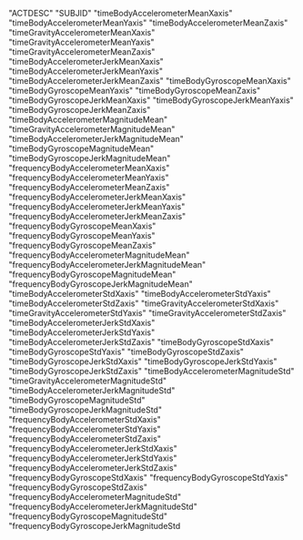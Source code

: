 "ACTDESC" "SUBJID" "timeBodyAccelerometerMeanXaxis" "timeBodyAccelerometerMeanYaxis" "timeBodyAccelerometerMeanZaxis" "timeGravityAccelerometerMeanXaxis" "timeGravityAccelerometerMeanYaxis" "timeGravityAccelerometerMeanZaxis" "timeBodyAccelerometerJerkMeanXaxis" "timeBodyAccelerometerJerkMeanYaxis" "timeBodyAccelerometerJerkMeanZaxis" "timeBodyGyroscopeMeanXaxis" "timeBodyGyroscopeMeanYaxis" "timeBodyGyroscopeMeanZaxis" "timeBodyGyroscopeJerkMeanXaxis" "timeBodyGyroscopeJerkMeanYaxis" "timeBodyGyroscopeJerkMeanZaxis" "timeBodyAccelerometerMagnitudeMean" "timeGravityAccelerometerMagnitudeMean" "timeBodyAccelerometerJerkMagnitudeMean" "timeBodyGyroscopeMagnitudeMean" "timeBodyGyroscopeJerkMagnitudeMean" "frequencyBodyAccelerometerMeanXaxis" "frequencyBodyAccelerometerMeanYaxis" "frequencyBodyAccelerometerMeanZaxis" "frequencyBodyAccelerometerJerkMeanXaxis" "frequencyBodyAccelerometerJerkMeanYaxis" "frequencyBodyAccelerometerJerkMeanZaxis" "frequencyBodyGyroscopeMeanXaxis" "frequencyBodyGyroscopeMeanYaxis" "frequencyBodyGyroscopeMeanZaxis" "frequencyBodyAccelerometerMagnitudeMean" "frequencyBodyAccelerometerJerkMagnitudeMean" "frequencyBodyGyroscopeMagnitudeMean" "frequencyBodyGyroscopeJerkMagnitudeMean" "timeBodyAccelerometerStdXaxis" "timeBodyAccelerometerStdYaxis" "timeBodyAccelerometerStdZaxis" "timeGravityAccelerometerStdXaxis" "timeGravityAccelerometerStdYaxis" "timeGravityAccelerometerStdZaxis" "timeBodyAccelerometerJerkStdXaxis" "timeBodyAccelerometerJerkStdYaxis" "timeBodyAccelerometerJerkStdZaxis" "timeBodyGyroscopeStdXaxis" "timeBodyGyroscopeStdYaxis" "timeBodyGyroscopeStdZaxis" "timeBodyGyroscopeJerkStdXaxis" "timeBodyGyroscopeJerkStdYaxis" "timeBodyGyroscopeJerkStdZaxis" "timeBodyAccelerometerMagnitudeStd" "timeGravityAccelerometerMagnitudeStd" "timeBodyAccelerometerJerkMagnitudeStd" "timeBodyGyroscopeMagnitudeStd" "timeBodyGyroscopeJerkMagnitudeStd" "frequencyBodyAccelerometerStdXaxis" "frequencyBodyAccelerometerStdYaxis" "frequencyBodyAccelerometerStdZaxis" "frequencyBodyAccelerometerJerkStdXaxis" "frequencyBodyAccelerometerJerkStdYaxis" "frequencyBodyAccelerometerJerkStdZaxis" "frequencyBodyGyroscopeStdXaxis" "frequencyBodyGyroscopeStdYaxis" "frequencyBodyGyroscopeStdZaxis" "frequencyBodyAccelerometerMagnitudeStd" "frequencyBodyAccelerometerJerkMagnitudeStd" "frequencyBodyGyroscopeMagnitudeStd" "frequencyBodyGyroscopeJerkMagnitudeStd
